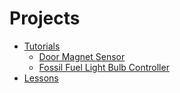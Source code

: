 # Projects

* [Tutorials](/tutorials)
  * [Door Magnet Sensor](/tutorials/door-open-close)
  * [Fossil Fuel Light Bulb Controller](/tutorials/fossil-fuel-lightbulb)
* [Lessons](/lessons)
